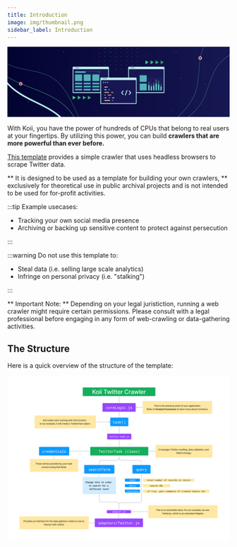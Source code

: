 ```yaml
---
title: Introduction
image: img/thumbnail.png
sidebar_label: Introduction
---
```


![banner](./img/taskstemplate.svg)

With Koii, you have the power of hundreds of CPUs that belong to real users at your fingertips. By utilizing this power, you can build **crawlers that are more powerful than ever before.**

[This template](https://github.com/GET-Store-CAT/twitter-crawler) provides a simple crawler that uses headless browsers to scrape Twitter data.

** It is designed to be used as a template for building your own crawlers, ** exclusively for theoretical use in public archival projects and is not intended to be used for for-profit activities.

:::tip Example usecases:

- Tracking your own social media presence
- Archiving or backing up sensitive content to protect against persecution

:::

:::warning Do not use this template to:

- Steal data (i.e. selling large scale analytics)
- Infringe on personal privacy (i.e. "stalking")

:::

** Important Note: ** Depending on your legal juristiction, running a web crawler might require certain permissions. Please consult with a legal professional before engaging in any form of web-crawling or data-gathering activities.

## The Structure

Here is a quick overview of the structure of the template:

![banner](./img/structure.png)

